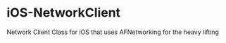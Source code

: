 iOS-NetworkClient
=================

Network Client Class for iOS that uses AFNetworking for the heavy lifting
